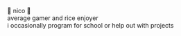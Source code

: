 🐝 nico 🐝  <br />
average gamer and rice enjoyer <br />
i occasionally program for school or help out with projects <br />

